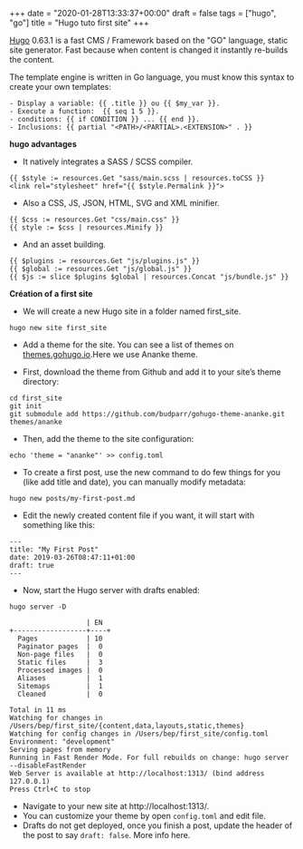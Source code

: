 +++
date = "2020-01-28T13:33:37+00:00"
draft = false
tags = ["hugo", "go"]
title = "Hugo tuto first site"
+++

[Hugo](https://gohugo.io/about/) 0.63.1 is a fast CMS / Framework based on the "GO" language, static site generator.
Fast because when content is changed it instantly re-builds the content.

<!--more-->

The template engine is written in Go language, you must know this syntax to create your own templates:

    - Display a variable: {{ .title }} ou {{ $my_var }}.
    - Execute a function:  {{ seq 1 5 }}.
    - conditions: {{ if CONDITION }} ... {{ end }}.
    - Inclusions: {{ partial "<PATH>/<PARTIAL>.<EXTENSION>" . }}

**hugo advantages**

- It natively integrates a SASS / SCSS compiler.

```
{{ $style := resources.Get "sass/main.scss | resources.toCSS }}
<link rel="stylesheet" href="{{ $style.Permalink }}">
```
- Also a CSS, JS, JSON, HTML, SVG and XML minifier.

```
{{ $css := resources.Get "css/main.css" }}
{{ style := $css | resources.Minify }}
```
- And an asset building.

```
{{ $plugins := resources.Get "js/plugins.js" }}
{{ $global := resources.Get "js/global.js" }}
{{ $js := slice $plugins $global | resources.Concat "js/bundle.js" }}
```
**Création of a first site**

- We will create a new Hugo site in a folder named first_site.
```
hugo new site first_site
```
- Add a theme for the site. You can see a list of themes on [themes.gohugo.io](https://themes.gohugo.io/).Here we use Ananke theme.

- First, download the theme from Github and add it to your site’s theme directory:

```
cd first_site
git init
git submodule add https://github.com/budparr/gohugo-theme-ananke.git themes/ananke
```

- Then, add the theme to the site configuration:

```
echo 'theme = "ananke"' >> config.toml
```

- To create a first post, use the new command to do few things for you (like add title and date), you can manually modify metadata:

```
hugo new posts/my-first-post.md
```

- Edit the newly created content file if you want, it will start with something like this:

```
---
title: "My First Post"
date: 2019-03-26T08:47:11+01:00
draft: true
---
```

- Now, start the Hugo server with drafts enabled:

```
hugo server -D

                   | EN
+------------------+----+
  Pages            | 10
  Paginator pages  |  0
  Non-page files   |  0
  Static files     |  3
  Processed images |  0
  Aliases          |  1
  Sitemaps         |  1
  Cleaned          |  0

Total in 11 ms
Watching for changes in /Users/bep/first_site/{content,data,layouts,static,themes}
Watching for config changes in /Users/bep/first_site/config.toml
Environment: "development"
Serving pages from memory
Running in Fast Render Mode. For full rebuilds on change: hugo server --disableFastRender
Web Server is available at http://localhost:1313/ (bind address 127.0.0.1)
Press Ctrl+C to stop
```

- Navigate to your new site at http://localhost:1313/.
- You can customize your theme by open ```config.toml``` and edit file.
- Drafts do not get deployed, once you finish a post, update the header of the post to say ```draft: false```. More info here.

